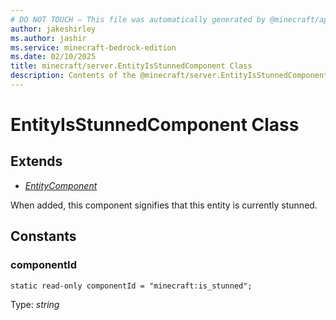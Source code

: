 ```yaml
---
# DO NOT TOUCH — This file was automatically generated by @minecraft/api-docs-generator, to report problems file an issue at https://github.com/Mojang/minecraft-scripting-libraries
author: jakeshirley
ms.author: jashir
ms.service: minecraft-bedrock-edition
ms.date: 02/10/2025
title: minecraft/server.EntityIsStunnedComponent Class
description: Contents of the @minecraft/server.EntityIsStunnedComponent class.
---
```

# EntityIsStunnedComponent Class

## Extends
- [*EntityComponent*](EntityComponent.md)

When added, this component signifies that this entity is currently stunned.

## Constants

### **componentId**
`static read-only componentId = "minecraft:is_stunned";`

Type: *string*
